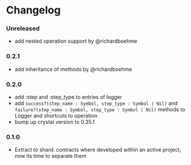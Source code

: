 # Changelog

### Unreleased

- add nested operation support by @richardboehme

### 0.2.1

- add inheritance of methods by @richardboehme

### 0.2.0

- add :step and :step_type to entries of logger
- add `success?(step_name : Symbol, step_type : Symbol | Nil)` and `failure?(step_name : Symbol, step_type : Symbol | Nil)`
methods to Logger and shortcuts to operation
- bump up crystal version to 0.35.1

### 0.1.0

- Extract to shard: contracts where developed within an active project, now its time to separate them